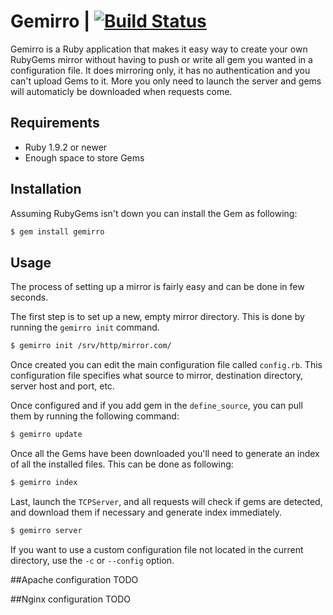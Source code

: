 # Gemirro | [![Build Status](https://travis-ci.org/PierreRambaud/gemirro.svg)](https://travis-ci.org/PierreRambaud/gemirro)

Gemirro is a Ruby application that makes it easy way to create your own RubyGems mirror without having to push or write all gem you wanted in a configuration file.
It does mirroring only, it has no authentication and you can't upload Gems to it.
More you only need to launch the server and gems will automaticly be downloaded when requests come.

## Requirements

* Ruby 1.9.2 or newer
* Enough space to store Gems

## Installation

Assuming RubyGems isn't down you can install the Gem as following:

```bash
$ gem install gemirro
```

## Usage

The process of setting up a mirror is fairly easy and can be done in few seconds.

The first step is to set up a new, empty mirror directory.
This is done by running the `gemirro init` command.

```bash
$ gemirro init /srv/http/mirror.com/
```

Once created you can edit the main configuration file called `config.rb`.
This configuration file specifies what source to mirror, destination directory, server host and port, etc.

Once configured and if you add gem in the `define_source`, you can pull them by running the following command:

```bash
$ gemirro update
```

Once all the Gems have been downloaded you'll need to generate an index of all the installed files. This can be done as following:

```bash
$ gemirro index
```


Last, launch the `TCPServer`, and all requests will check if gems are detected, and download them if necessary and generate index immediately.

```bash
$ gemirro server
```

If you want to use a custom configuration file not located in the current directory, use the `-c` or `--config` option.


##Apache configuration
TODO

##Nginx configuration
TODO
